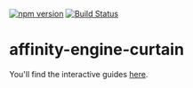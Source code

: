 [![npm version](https://badge.fury.io/js/affinity-engine-curtain.svg)](https://badge.fury.io/js/affinity-engine-curtain)
[![Build Status](https://travis-ci.org/affinity-engine/affinity-engine-curtain.svg?branch=master)](https://travis-ci.org/affinity-engine/affinity-engine-curtain)

# affinity-engine-curtain

You'll find the interactive guides [here](http://www.ember.engine/learn/curtain).
